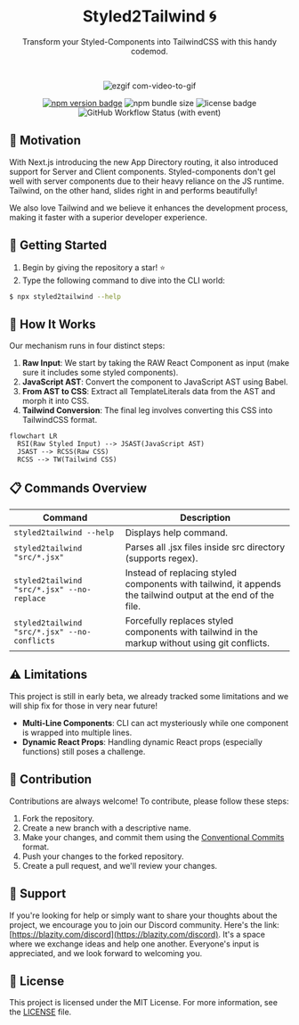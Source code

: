<div align="center">
  <h1>Styled2Tailwind 🌀</h1>
  <p>Transform your Styled-Components into TailwindCSS with this handy codemod.</p> 

  <br />
  
  ![ezgif com-video-to-gif](https://github.com/Blazity/styled2tailwind/assets/28964599/c71c902b-a5d2-4ec4-9e24-b35ec8cef0f4)

</div>

<div align="center">
  <a href="https://www.npmjs.com/package/styled2tailwind"><img alt="npm version badge" src="https://img.shields.io/npm/v/styled2tailwind"></a>  
  <img alt="npm bundle size" src="https://img.shields.io/bundlephobia/min/styled2tailwind">
  <img alt="license badge" src="https://img.shields.io/npm/l/styled2tailwind">
  <img alt="GitHub Workflow Status (with event)" src="https://img.shields.io/github/actions/workflow/status/blazity/styled2tailwind/build-and-test-runner">
</div>

## 🌟 Motivation

With Next.js introducing the new App Directory routing, it also introduced support for Server and Client components. Styled-components don't gel well with server components due to their heavy reliance on the JS runtime. Tailwind, on the other hand, slides right in and performs beautifully! 

We also love Tailwind and we believe it enhances the development process, making it faster with a superior developer experience. 

## 🚀 Getting Started
1. Begin by giving the repository a star! ⭐
2. Type the following command to dive into the CLI world:
   
```sh
$ npx styled2tailwind --help
```

## 🤔 How It Works

Our mechanism runs in four distinct steps:

1. **Raw Input**: We start by taking the RAW React Component as input (make sure it includes some styled components). 
2. **JavaScript AST**: Convert the component to JavaScript AST using Babel. 
3. **From AST to CSS**: Extract all TemplateLiterals data from the AST and morph it into CSS. 
4. **Tailwind Conversion**: The final leg involves converting this CSS into TailwindCSS format.

```mermaid
flowchart LR
  RSI(Raw Styled Input) --> JSAST(JavaScript AST)
  JSAST --> RCSS(Raw CSS)
  RCSS --> TW(Tailwind CSS)
```   

## 📋 Commands Overview
| Command | Description |
|---------|-------------|
| `styled2tailwind --help` | Displays help command. |
| `styled2tailwind "src/*.jsx"` | Parses all .jsx files inside src directory (supports regex). |
| `styled2tailwind "src/*.jsx" --no-replace` | Instead of replacing styled components with tailwind, it appends the tailwind output at the end of the file. |
| `styled2tailwind "src/*.jsx" --no-conflicts` | Forcefully replaces styled components with tailwind in the markup without using git conflicts. |

## ⚠️ Limitations

This project is still in early beta, we already tracked some limitations and we will ship fix for those in very near future!

- **Multi-Line Components**: CLI can act mysteriously while one component is wrapped into multiple lines.
- **Dynamic React Props**: Handling dynamic React props (especially functions) still poses a challenge.

## 🤝 Contribution

Contributions are always welcome! To contribute, please follow these steps:

1. Fork the repository.
2. Create a new branch with a descriptive name.
3. Make your changes, and commit them using the [Conventional Commits](https://www.conventionalcommits.org/) format.
4. Push your changes to the forked repository.
5. Create a pull request, and we'll review your changes.

## 🫶 Support

If you're looking for help or simply want to share your thoughts about the project, we encourage you to join our Discord community. Here's the link: [https://blazity.com/discord](https://blazity.com/discord). It's a space where we exchange ideas and help one another. Everyone's input is appreciated, and we look forward to welcoming you.

## 📜 License

This project is licensed under the MIT License. For more information, see the [LICENSE](./LICENSE) file.


